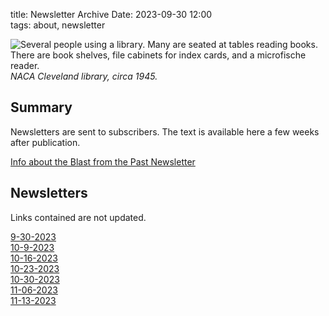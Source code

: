 title: Newsletter Archive 
Date: 2023-09-30 12:00  
tags: about, newsletter  

![Several people using a library. 
Many are seated at tables reading books. 
There are book shelves, file cabinets for index cards, 
and a microfische reader.
](/images/GRClibrary1945.png)  
_NACA Cleveland library, circa 1945._  

## Summary  

Newsletters are sent to subscribers. 
The text is available here a few weeks after publication. 

[Info about the Blast from the Past Newsletter]({filename}newsletter.md)  

## Newsletters  

Links contained are not updated.

[9-30-2023](/newsletter_archive%2F9-30-2023.txt)  
[10-9-2023](/newsletter_archive%2F10-9-2023.txt)   
[10-16-2023](/newsletter_archive%2F10-16-2023.txt)   
[10-23-2023](/newsletter_archive%2F10-23-2023.txt)   
[10-30-2023](/newsletter_archive%2F10-30-2023.txt)   
[11-06-2023](/newsletter_archive%2F11-06-2023.txt)   
[11-13-2023](/newsletter_archive%2F11-13-2023.txt)   




